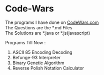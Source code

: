 # Code-Wars
  The programs I have done on [CodeWars.com](http://www.codewars.com/about)  
   The Questions are the *.md Files  
   The Solutions are *.java or *.js(javascript)  

Programs Till Now :

  1. ASCII 85 Encoding Decoding
  2. Befunge-93 Interpreter
  3. Binary Genetic Algorithm
  4. Reverse Polish Notation Calculator

